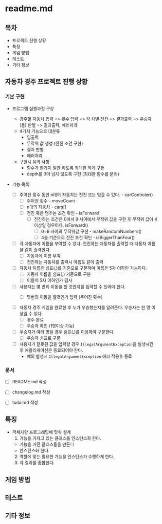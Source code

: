 # readme.md

## 목차
- 프로젝트 진행 상황
- 특징
- 게임 방법
- 테스트
- 기타 정보

## **자동차 경주 프로젝트 진행 상황**

### **기본 구현**
- 프로그램 실행과정 구상
  - 경주할 자동차 입력 => 횟수 입력 => 각 차별 전진 => 결과출력 => 우승자(들) 판별 => 결과출력, 에러처리
  - 4가지 기능으로 대분류 
    - 입출력
    - 무작위 값 생성 (전진 조건 구현)
    - 결과 판별
    - 에러처리
  - 구현시 유의 사항
    - 함수가 한가지 일만 하도록 최대한 작게 구현
    - depth를 3이 넘지 않도록 구현 (최대한 함수를 분리)

- 기능 목록
  - [ ] 주어진 횟수 동안 n대의 자동차는 전진 또는 멈출 수 있다. - carControler()
    - [ ] 주어진 횟수 - moveCount
    - [ ] n대의 자동차 - cars[] 
    - [ ] 전진 혹은 멈추는 조건 확인 - isForward
      - [ ] 전진하는 조건은 0에서 9 사이에서 무작위 값을 구한 후 무작위 값이 4 이상일 경우이다. isForward()
        - [ ] 0~9 사이의 무작위값 구현 - makeRandomNumbers()
        - [ ] 4를 기준으로 전진 조건 확인  - isBiggerThanFour() 
      
  - [ ] 각 자동차에 이름을 부여할 수 있다. 전진하는 자동차를 출력할 때 자동차 이름을 같이 출력한다.
    - [ ] 자동차에 이름 부여
    - [ ] 전진하는 자동차를 출력시 이름도 같이 출력
  - [ ] 자동차 이름은 쉼표(,)를 기준으로 구분하며 이름은 5자 이하만 가능하다.
    - [ ] 자동차 이름을 쉼표(,) 기준으로 구분
    - [ ] 이름이 5자 이하인가 검사
  - [ ] 사용자는 몇 번의 이동을 할 것인지를 입력할 수 있어야 한다.
    - [ ] 몇번의 이동을 할것인가 입력 (주어진 횟수)
    
  
  - [ ] 자동차 경주 게임을 완료한 후 누가 우승했는지를 알려준다. 우승자는 한 명 이상일 수 있다.
    - [ ] 경주 완료
    - [ ] 우승자 확인 (1명이상 가능)
  - [ ] 우승자가 여러 명일 경우 쉼표(,)를 이용하여 구분한다.
    - [ ] 우승자 쉼표로 구분
  - [ ] 사용자가 잘못된 값을 입력할 경우 `IllegalArgumentException`을 발생시킨 후 애플리케이션은 종료되어야 한다.
    - 예외 발생시 `IllegalArgumentException` 에러 적용후 종료
    

### **문서**

- [ ] README.md 작성

- [ ] changelog.md 작성

- [ ] todo.md 작성

## 특징

- 객체지향 프로그래밍에 맞춰 설계
  1. 기능을 가지고 있는 클래스를 인스턴스화 한다.
    - 기능을 가진 클래스들을 만든다
    - 인스턴스화 한다
  2. 역할에 맞는 필요한 기능을 인스턴스가 수행하게 한다.
  3. 각 결과를 종합한다.
  
## 게임 방법

## 테스트

## 기타 정보
